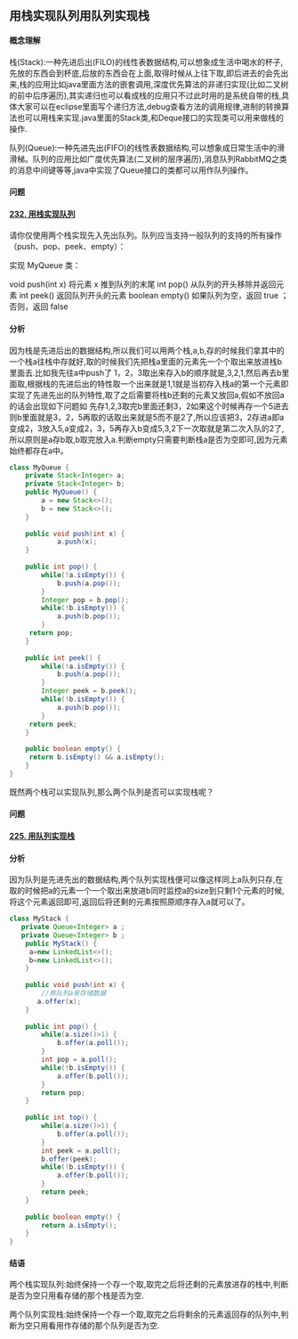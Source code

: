 ##                                  用栈实现队列用队列实现栈

#### 概念理解

栈(Stack):一种先进后出(FILO)的线性表数据结构,可以想象成生活中喝水的杯子,先放的东西会到杯底,后放的东西会在上面,取得时候从上往下取,即后进去的会先出来,栈的应用比如java里面方法的嵌套调用,深度优先算法的非递归实现(比如二叉树的前中后序遍历),其实递归也可以看成栈的应用只不过此时用的是系统自带的栈,具体大家可以在eclipse里面写个递归方法,debug查看方法的调用规律,进制的转换算法也可以用栈来实现.java里面的Stack类,和Deque接口的实现类可以用来做栈的操作.

队列(Queue):一种先进先出(FIFO)的线性表数据结构,可以想象成日常生活中的滑滑梯。队列的应用比如广度优先算法(二叉树的层序遍历),消息队列RabbitMQ之类的消息中间键等等,java中实现了Queue接口的类都可以用作队列操作。

#### 问题

#### [232. 用栈实现队列](https://leetcode-cn.com/problems/implement-queue-using-stacks/)

请你仅使用两个栈实现先入先出队列。队列应当支持一般队列的支持的所有操作（push、pop、peek、empty）：

实现 MyQueue 类：

void push(int x) 将元素 x 推到队列的末尾
int pop() 从队列的开头移除并返回元素
int peek() 返回队列开头的元素
boolean empty() 如果队列为空，返回 true ；否则，返回 false

#### 分析

因为栈是先进后出的数据结构,所以我们可以用两个栈,a,b,存的时候我们拿其中的一个栈a往栈中存就好,取的时候我们先把栈a里面的元素先一个个取出来放进栈b里面去.比如我先往a中push了 1，2，3取出来存入b的顺序就是,3,2,1,然后再去b里面取,根据栈的先进后出的特性取一个出来就是1,1就是当初存入栈a的第一个元素即实现了先进先出的队列特性,取了之后需要将栈b还剩的元素又放回a,假如不放回a的话会出现如下问题如 先存1,2,3取完b里面还剩3，2如果这个时候再存一个5进去则b里面就是3，2，5再取的话取出来就是5而不是2了,所以应该把3，2存进a即a变成2，3放入5,a变成2，3，5再存入b变成5,3,2下一次取就是第二次入队的2了,所以原则是a存b取,b取完放入a.判断empty只需要判断栈a是否为空即可,因为元素始终都存在a中。

~~~java
class MyQueue {
    private Stack<Integer> a;
    private Stack<Integer> b;
    public MyQueue() {
        a = new Stack<>();
        b = new Stack<>();
    }
    
    public void push(int x) {
        	a.push(x);
    }
    
    public int pop() {
    	while(!a.isEmpty()) {
    		b.push(a.pop());
    	}
    	Integer pop = b.pop();
    	while(!b.isEmpty()) {
    		a.push(b.pop());
    	}
     return pop;
    }
    
    public int peek() {
    	while(!a.isEmpty()) {
    		b.push(a.pop());
    	}
    	Integer peek = b.peek();
    	while(!b.isEmpty()) {
    		a.push(b.pop());
    	}
     return peek;
    }
    
    public boolean empty() {
     return b.isEmpty() && a.isEmpty();
    }
}
~~~

既然两个栈可以实现队列,那么两个队列是否可以实现栈呢？

#### 问题

#### [225. 用队列实现栈](https://leetcode-cn.com/problems/implement-stack-using-queues/)

#### 分析

因为队列是先进先出的数据结构,两个队列实现栈便可以像这样同上a队列只存,在取的时候把a的元素一个一个取出来放进b同时监控a的size到只剩1个元素的时候,将这个元素返回即可,返回后将还剩的元素按照原顺序存入a就可以了。

~~~java
class MyStack {
   private Queue<Integer> a ;
   private Queue<Integer> b ;
    public MyStack() {
     a=new LinkedList<>();
     b=new LinkedList<>();
    }
    
    public void push(int x) {
    	//用队列a来存储数据
       a.offer(x);
    }
    
    public int pop() {
        while(a.size()>1) {
        	b.offer(a.poll());
        }
        int pop = a.poll();
        while(!b.isEmpty()) {
        	a.offer(b.poll());
        }
        return pop;
    }
    
    public int top() {
    	while(a.size()>1) {
        	b.offer(a.poll());
        }
        int peek = a.poll();
        b.offer(peek);
        while(!b.isEmpty()) {
        	a.offer(b.poll());
        }
        return peek;
    }
    
    public boolean empty() {
        return a.isEmpty();
    }
}
~~~



#### 结语

两个栈实现队列:始终保持一个存一个取,取完之后将还剩的元素放进存的栈中,判断是否为空只用看存储的那个栈是否为空.

两个队列实现栈:始终保持一个存一个取,取完之后将剩余的元素返回存的队列中,判断为空只用看用作存储的那个队列是否为空.

